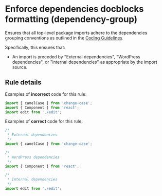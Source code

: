 # Enforce dependencies docblocks formatting (dependency-group)

Ensures that all top-level package imports adhere to the dependencies grouping conventions as outlined in the [Coding Guidelines](https://github.com/WordPress/gutenberg/blob/HEAD/docs/contributors/code/coding-guidelines.md#imports).

Specifically, this ensures that:

-   An import is preceded by "External dependencies", "WordPress dependencies", or "Internal dependencies" as appropriate by the import source.

## Rule details

Examples of **incorrect** code for this rule:

```js
import { camelCase } from 'change-case';
import { Component } from 'react';
import edit from './edit';
```

Examples of **correct** code for this rule:

```js
/*
 * External dependencies
 */
import { camelCase } from 'change-case';

/*
 * WordPress dependencies
 */
import { Component } from 'react';

/*
 * Internal dependencies
 */
import edit from './edit';
```

